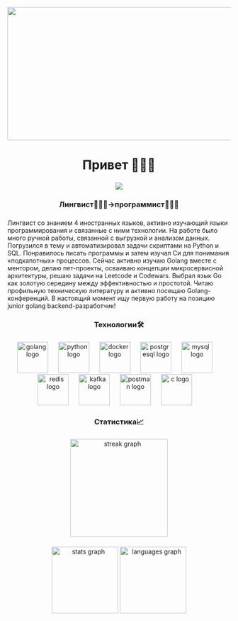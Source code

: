 
<br clear="both">

<div align="center">
  <img height="300" width="600" src="https://media0.giphy.com/media/v1.Y2lkPTc5MGI3NjExcWZweG5yNnNoM2hpMzhoMzJ2ZXVpcDJpemU0a2VscTh2bXl5d2toYyZlcD12MV9pbnRlcm5hbF9naWZfYnlfaWQmY3Q9Zw/qgQUggAC3Pfv687qPC/giphy.gif"  />
</div>

###

<h1 align="center">Привет 🙋🏻‍♂️</h1>

###

<div align="center">
  <img src="https://visitor-badge.laobi.icu/badge?page_id=roidunord.roidunord&"  />
</div>

###

<h3 align="center">Лингвист👨🏻‍🏫->программист👨🏻‍💻</h3>

###

<p class="left">
    Лингвист со знанием 4 иностранных языков, активно изучающий языки программирования и связанные с ними технологии.
    На работе было много ручной работы, связанной с выгрузкой и анализом данных. Погрузился в тему и автоматизировал 
    задачи скриптами на Python и SQL. Понравилось писать программы и затем изучал Cи для понимания «подкапотных» 
    процессов. Сейчас активно изучаю Golang вместе с ментором, делаю пет-проекты, осваиваю концепции микросервисной 
    архитектуры, решаю задачи на Leetcode и Codewars. Выбрал язык Go как золотую середину между эффективностью и 
    простотой. Читаю профильную техническую литературу и активно посещаю Golang-конференций. 
    В настоящий момент ищу первую работу на позицию junior golang backend-разработчик!
</p>

###

<h3 align="center">Технологии🛠</h3>

###

<div align="center">
  <img src="https://skillicons.dev/icons?i=golang" height="70" alt="golang logo"  />
  <img width="15" />
  <img src="https://skillicons.dev/icons?i=py" height="70" alt="python logo"  />
  <img width="15" />
  <img src="https://skillicons.dev/icons?i=docker" height="70" alt="docker logo"  />
  <img width="15" />
  <img src="https://skillicons.dev/icons?i=postgresql" height="70" alt="postgresql logo"  />
  <img width="15" />
  <img src="https://skillicons.dev/icons?i=mysql" height="70" alt="mysql logo" />
  <img width="15" />
  <img src="https://skillicons.dev/icons?i=redis" height="70" alt="redis logo" />
  <img width="15" />
  <img src="https://skillicons.dev/icons?i=kafka" height="70" alt="kafka logo" />
  <img width="15" />
  <img src="https://skillicons.dev/icons?i=postman" height="70" alt="postman logo"  />
  <img width="15" />
  <img src="https://skillicons.dev/icons?i=c" height="70" alt="c logo"  />
  <img width="15" />
</div>

###

<h3 align="center">Статистика📈</h3>

###

<div align="center">
  <img src="https://streak-stats.demolab.com?user=roidunord&locale=en&mode=daily&theme=dark&hide_border=false&border_radius=5&order=3" height="220" alt="streak graph"  />
</div>

###

<div align="center">
  <img src="https://github-readme-stats.vercel.app/api?username=roidunord&hide_title=false&hide_rank=false&show_icons=true&include_all_commits=true&count_private=true&disable_animations=false&theme=dracula&locale=en&hide_border=false&order=1" height="150" alt="stats graph"  />
  <img src="https://github-readme-stats.vercel.app/api/top-langs?username=roidunord&locale=en&hide_title=false&layout=compact&card_width=320&langs_count=5&theme=dracula&hide_border=false&order=2" height="150" alt="languages graph"  />
</div>

###
